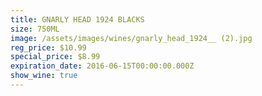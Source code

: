 ```yaml
---
title: GNARLY HEAD 1924 BLACKS
size: 750ML
image: /assets/images/wines/gnarly_head_1924__ (2).jpg
reg_price: $10.99
special_price: $8.99
expiration_date: 2016-06-15T00:00:00.000Z
show_wine: true
---
```



